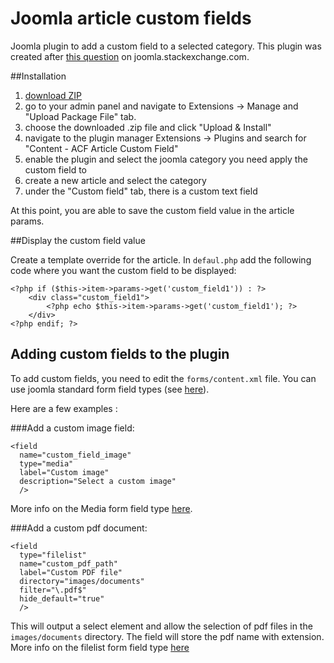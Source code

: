 # Joomla article custom fields
Joomla plugin to add a custom field to a selected category.
This plugin was created after [this question](http://joomla.stackexchange.com/questions/15764/article-custom-fields-for-one-category/15766?noredirect=1#comment19963_15766) on joomla.stackexchange.com.

##Installation
1. [download ZIP](https://github.com/web-tiki/joomla-article-custom-field/archive/master.zip)
2. go to your admin panel and navigate to Extensions -> Manage and "Upload Package File" tab.
3. choose the downloaded .zip file and click "Upload & Install"
4. navigate to the plugin manager Extensions -> Plugins and search for "Content - ACF Article Custom Field"
5. enable the plugin and select the joomla category you need apply the custom field to
6. create a new article and select the category
7. under the "Custom field" tab, there is a custom text field

At this point, you are able to save the custom field value in the article params.

##Display the custom field value

Create a template override for the article. In `defaul.php` add the following code where you want the custom field to be displayed:


    <?php if ($this->item->params->get('custom_field1')) : ?>
	    <div class="custom_field1">
		    <?php echo $this->item->params->get('custom_field1'); ?>
	    </div>
    <?php endif; ?>


## Adding custom fields to the plugin

To add custom fields, you need to edit the `forms/content.xml` file. You can use joomla standard form field types (see [here](https://docs.joomla.org/Standard_form_field_types)).

Here are a few examples :

###Add a custom image field:

    <field
      name="custom_field_image"
      type="media"
      label="Custom image"
      description="Select a custom image"
      />

More info on the Media form field type [here](https://docs.joomla.org/Media_form_field_type).        

###Add a custom pdf document:

    <field
      type="filelist"
      name="custom_pdf_path"
      label="Custom PDF file"
      directory="images/documents"
      filter="\.pdf$"
      hide_default="true"
      />

This will output a select element and allow the selection of pdf files in the `images/documents` directory. The field will store the pdf name with extension. More info on the filelist form field type [here](https://docs.joomla.org/Filelist_form_field_type)
